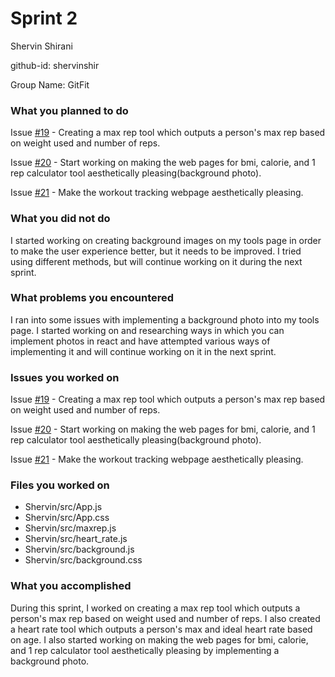 # Sprint 2

Shervin Shirani

github-id: shervinshir

Group Name: GitFit

### What you planned to do

Issue [#19](https://github.com/utk-cs340-fall22/GitFit/issues/19) - Creating a max rep tool which outputs a person's max rep based on weight used and number of reps.

Issue [#20](https://github.com/utk-cs340-fall22/GitFit/issues/20) - Start working on making the web pages for bmi, calorie, and 1 rep calculator tool aesthetically pleasing(background photo).

Issue [#21](https://github.com/utk-cs340-fall22/GitFit/issues/21) - Make the workout tracking webpage aesthetically pleasing.

### What you did not do
I started working on creating background images on my tools page in order to make the user experience better, but it needs to be improved. I tried using different methods, but will continue working on it during the next sprint. 
### What problems you encountered
I ran into some issues with implementing a background photo into my tools page. I started working on and researching ways in which you can implement photos in react and have attempted various ways of implementing it and will continue working on it in the next sprint.

### Issues you worked on
Issue [#19](https://github.com/utk-cs340-fall22/GitFit/issues/19) - Creating a max rep tool which outputs a person's max rep based on weight used and number of reps.

Issue [#20](https://github.com/utk-cs340-fall22/GitFit/issues/20) - Start working on making the web pages for bmi, calorie, and 1 rep calculator tool aesthetically pleasing(background photo).

Issue [#21](https://github.com/utk-cs340-fall22/GitFit/issues/21) -  Make the workout tracking webpage aesthetically pleasing.

### Files you worked on
 - Shervin/src/App.js
 - Shervin/src/App.css
 - Shervin/src/maxrep.js
 - Shervin/src/heart_rate.js
 - Shervin/src/background.js
 - Shervin/src/background.css



### What you accomplished
During this sprint, I worked on creating a max rep tool which outputs a person's max rep based on weight used and number of reps. I also created a heart rate tool which outputs a person's max and ideal heart rate based on age. I also started working on making the web pages for bmi, calorie, and 1 rep calculator tool aesthetically pleasing by implementing a background photo. 